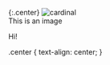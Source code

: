 {:.center}
![cardinal](http://speedysnail6.info/wp-content/uploads/2013/05/Banner-300x46.png)  
This is an image

Hi!

.center {
  text-align: center;
}
